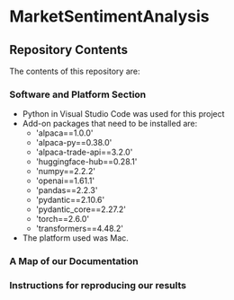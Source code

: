 # MarketSentimentAnalysis
## Repository Contents
The contents of this repository are: 
### Software and Platform Section
- Python in Visual Studio Code was used for this project
- Add-on packages that need to be installed are:
  - 'alpaca==1.0.0'
  - 'alpaca-py==0.38.0'
  - 'alpaca-trade-api==3.2.0'
  - 'huggingface-hub==0.28.1'
  - 'numpy==2.2.2'
  - 'openai==1.61.1'
  - 'pandas==2.2.3'
  - 'pydantic==2.10.6'
  - 'pydantic_core==2.27.2'
  - 'torch==2.6.0'
  - 'transformers==4.48.2'
- The platform used was Mac.
### A Map of our Documentation
### Instructions for reproducing our results
